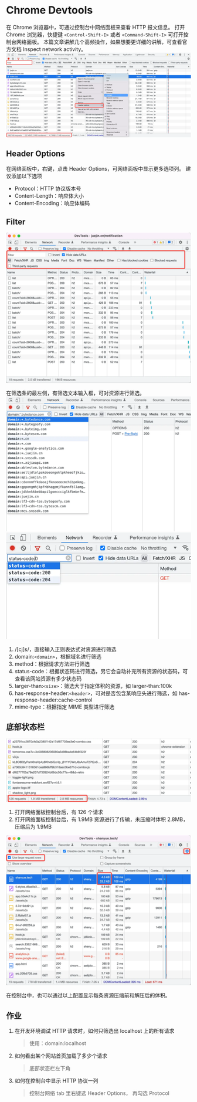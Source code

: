 # Chrome Devtools

在 Chrome 浏览器中，可通过控制台中网络面板来查看 HTTP 报文信息。
打开 Chrome 浏览器，快捷键 `<Control-Shift-I>` 或者 `<Command-Shift-I>` 可打开控制台网络面板。
本篇文章讲解几个高频操作，如果想要更详细的讲解，可查看官方文档 Inspect network activity。
![3-1](./img/3-1.png)

## Header Options

在网络面板中，右键，点击 Header Options，可网络面板中显示更多选项列。
建议添加以下选项

- Protocol：HTTP 协议版本号
- Content-Length：响应体大小
- Content-Encoding：响应体编码

## Filter

![3-2](./img/3-2.png)

在筛选条的最左侧，有筛选文本输入框，可对资源进行筛选。
![3-3](./img/3-3.png)
![3-4](./img/3-4.png)

1. /[cj]s/，直接输入正则表达式对资源进行筛选
2. domain:`<domain>`，根据域名进行筛选
3. method：根据请求方法进行筛选
4. status-code：根据状态码进行筛选，另它会自动补充所有资源的状态码，可查看该网站资源有多少状态码
5. larger-than:`<size>`：筛选大于指定体积的资源，如 larger-than:100k
6. has-response-header:`<header>`，可对是否包含某响应头进行筛选，如 has-response-header:cache-control
7. mime-type：根据指定 MIME 类型进行筛选

## 底部状态栏

![3-5](./img/3-5.png)

1. 打开网络面板控制台后，有 126 个请求
2. 打开网络面板控制台后，有 1.9MB 资源进行了传输，未压缩时体积 2.8MB，压缩后为 1.9MB

![3-6](./img/3-6.png)

在控制台中，也可以通过以上配置显示每条资源压缩前和解压后的体积。

## 作业

1. 在开发环境调试 HTTP 请求时，如何只筛选出 localhost 上的所有请求

   > 使用：domain:localhost

2. 如何看出某个网站首页加载了多少个请求
   > 底部状态栏左下角
3. 如何在控制台中显示 HTTP 协议一列
   > 控制台网络 tab 里右键选 Header Options， 再勾选 Protocol
